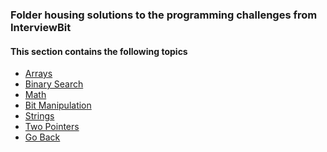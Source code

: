 ### Folder housing solutions to the programming challenges from InterviewBit
#### This section contains the following topics
- [Arrays]()
- [Binary Search]()
- [Math]()
- [Bit Manipulation]()
- [Strings]()
- [Two Pointers]()
- [Go Back](../readme.md)